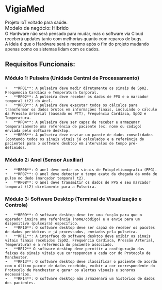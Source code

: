 # VigiaMed
Projeto IoT voltado para saúde.<br>
<font size ="3"> Modelo de negócio: Hibrido</font><br>
O Hardware não será pensado para mudar, mas 
o software via Cloud receberá updates tanto com melhorias
quanto com reparos de bugs.<br>
A ideia é que o Hardware será o mesmo após o fim do 
projeto mudando apenas como os sistemas lidam com os 
dados.<br>

## Requisitos Funcionais:
### Módulo 1: Pulseira (Unidade Central de Processamento)
    •	**RF01**: A pulseira deve medir diretamente os sinais de SpO2, Frequência Cardíaca e Temperatura Corporal.
    •	**RF02**: A pulseira deve receber os dados de PPG e o marcador temporal (t2) do Anel.
    •	**RF03**: A pulseira deve executar todos os cálculos para transformar os dados brutos em informações finais, incluindo o cálculo da Pressão Arterial (baseado no PTT), Frequência Cardíaca, SpO2 e Temperatura.
    •	**RF04**: A pulseira deve ser capaz de receber e armazenar temporariamente uma referência de paciente (ex: nome ou código) enviada pelo software desktop.
    •	**RF05**: A pulseira deve enviar um pacote de dados consolidados (contendo todos os sinais vitais já calculados e a referência do paciente) para o software desktop em intervalos de tempo pré-definidos.
### Módulo 2: Anel (Sensor Auxiliar)
    •	**RF06**: O anel deve medir os sinais de Fotopletismografia (PPG).
    •	**RF07**: O anel deve detectar o tempo exato da chegada da onda de pulso no dedo (marcador temporal t2).
    •	**RF08**: O anel deve transmitir os dados de PPG e seu marcador temporal (t2) diretamente para a Pulseira.
### Módulo 3: Software Desktop (Terminal de Visualização e Controle)
    •	**RF09**: O software desktop deve ter uma função para que o operador insira uma referência (nome/código) e a envie para um dispositivo (pulseira) específico.
    •	**RF10**: O software desktop deve ser capaz de receber os pacotes de dados periódicos e já processados, enviados pela pulseira.
    •	**RF11**: A interface do software desktop deve exibir os sinais vitais finais recebidos (SpO2, Frequência Cardíaca, Pressão Arterial, Temperatura) e a referência do paciente associado.
    •	**RF12** O software desktop deve permitir a configuração das faixas de sinais vitais que correspondem a cada cor do Protocolo de Manchester.
    •	**RF13**: O software desktop deve classificar o paciente de acordo com o último pacote de dados recebido, exibir a cor correspondente do Protocolo de Manchester e gerar os alertas visuais e sonoros necessários.
    •	**RF14**: O software desktop não armazenará um histórico de dados dos pacientes.

